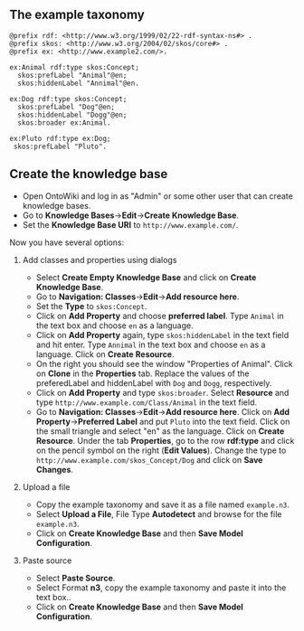 ## The example taxonomy

    @prefix rdf: <http://www.w3.org/1999/02/22-rdf-syntax-ns#> .
    @prefix skos: <http://www.w3.org/2004/02/skos/core#> .
    @prefix ex: <http://www.example2.com/>.

    ex:Animal rdf:type skos:Concept;
      skos:prefLabel "Animal"@en;
      skos:hiddenLabel "Annimal"@en.

    ex:Dog rdf:type skos:Concept;
      skos:prefLabel "Dog"@en;
      skos:hiddenLabel "Dogg"@en;
      skos:broader ex:Animal.

    ex:Pluto rdf:type ex:Dog;
     skos:prefLabel "Pluto".                                                              

## Create the knowledge base
- Open OntoWiki and log in as "Admin" or some other user that can create knowledge bases.
- Go to **Knowledge Bases**->**Edit**->**Create Knowledge Base**.
- Set the **Knowledge Base URI** to `http://www.example.com/`.

Now you have several options:

1.  <a id="dialog"></a>Add classes and properties using dialogs
    - Select **Create Empty Knowledge Base** and click on **Create Knowledge Base**.
    - Go to **Navigation: Classes**->**Edit**->**Add resource here**.
    - Set the **Type** to `skos:Concept`.
    - Click on **Add Property** and choose **preferred label**. Type `Animal` in the text box and choose `en` as a language.
    - Click on **Add Property** again, type `skos:hiddenLabel` in the text field and hit enter. Type `Annimal` in the text box and choose `en` as a language. Click on **Create Resource**.
    - On the right you should see the window "Properties of Animal". Click on **Clone** in the **Properties** tab. Replace the values of the preferedLabel and hiddenLabel with `Dog` and `Dogg`, respectively.
    - Click on **Add Property** and type `skos:broader`. Select **Resource** and type `http://www.example.com/Class/Animal` in the text field.
    - Go to **Navigation: Classes**->**Edit**->**Add resource here**. Click on **Add Property**->**Preferred Label** and put `Pluto` into the text field. Click on the small triangle and select "en" as the language. Click on **Create Resource**. Under the tab **Properties**, go to the row **rdf:type** and click on the pencil symbol on the right (**Edit Values**). Change the type to `http://www.example.com/skos_Concept/Dog` and click on **Save Changes**.

2. Upload a file
    - Copy the example taxonomy and save it as a file named `example.n3`.
    - Select **Upload a File**, File Type **Autodetect** and browse for the file `example.n3`.
    - Click on **Create Knowledge Base** and then **Save Model Configuration**.

3. Paste source
    - Select **Paste Source**.
    - Select Format **n3**, copy the example taxonomy and paste it into the text box..
    - Click on **Create Knowledge Base** and then **Save Model Configuration**.